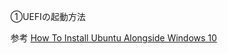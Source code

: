 ①UEFIの起動方法

参考
[How To Install Ubuntu Alongside Windows 10](https://itsfoss.com/install-ubuntu-1404-dual-boot-mode-windows-8-81-uefi/)
